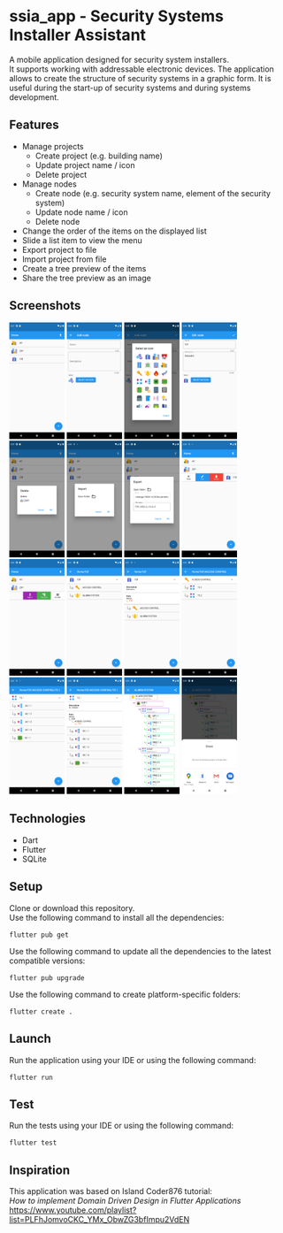 # ssia_app - Security Systems Installer Assistant

A mobile application designed for security system installers.  
It supports working with addressable electronic devices.
The application allows to create the structure of security systems in a graphic form.
It is useful during the start-up of security systems and during systems development.

## Features

- Manage projects
  - Create project (e.g. building name)
  - Update project name / icon
  - Delete project
- Manage nodes
  - Create node (e.g. security system name, element of the security system)
  - Update node name / icon
  - Delete node
- Change the order of the items on the displayed list
- Slide a list item to view the menu
- Export project to file
- Import project from file
- Create a tree preview of the items
- Share the tree preview as an image

## Screenshots

[<img alt="Home screen" width="100px" src="_screenshots/ssia_home.png" />](_screenshots/ssia_home.png)
[<img alt="Home screen" width="100px" src="_screenshots/ssia_add.png" />](_screenshots/ssia_add.png)
[<img alt="Home screen" width="100px" src="_screenshots/ssia_select_icon.png" />](_screenshots/ssia_select_icon.png)
[<img alt="Home screen" width="100px" src="_screenshots/ssia_edit.png" />](_screenshots/ssia_edit.png)
[<img alt="Home screen" width="100px" src="_screenshots/ssia_delete.png" />](_screenshots/ssia_delete.png)
[<img alt="Home screen" width="100px" src="_screenshots/ssia_import.png" />](_screenshots/ssia_import.png)
[<img alt="Home screen" width="100px" src="_screenshots/ssia_export.png" />](_screenshots/ssia_export.png)
[<img alt="Home screen" width="100px" src="_screenshots/ssia_slidable1.png" />](_screenshots/ssia_slidable1.png)
[<img alt="Home screen" width="100px" src="_screenshots/ssia_slidable2.png" />](_screenshots/ssia_slidable2.png)
[<img alt="Home screen" width="100px" src="_screenshots/ssia_nodes1.png" />](_screenshots/ssia_nodes1.png)
[<img alt="Home screen" width="100px" src="_screenshots/ssia_node_details1.png" />](_screenshots/ssia_node_details1.png)
[<img alt="Home screen" width="100px" src="_screenshots/ssia_nodes2.png" />](_screenshots/ssia_nodes2.png)
[<img alt="Home screen" width="100px" src="_screenshots/ssia_nodes3.png" />](_screenshots/ssia_nodes3.png)
[<img alt="Home screen" width="100px" src="_screenshots/ssia_node_details2.png" />](_screenshots/ssia_node_details2.png)
[<img alt="Home screen" width="100px" src="_screenshots/ssia_system_tree.png" />](_screenshots/ssia_system_tree.png)
[<img alt="Home screen" width="100px" src="_screenshots/ssia_share.png" />](_screenshots/ssia_share.png)

## Technologies

- Dart
- Flutter
- SQLite

## Setup

Clone or download this repository.  
Use the following command to install all the dependencies:

```
flutter pub get
```

Use the following command to update all the dependencies to the latest compatible versions:

```
flutter pub upgrade
```

Use the following command to create platform-specific folders:

```
flutter create .
```

## Launch

Run the application using your IDE or using the following command:

```
flutter run
```

## Test

Run the tests using your IDE or using the following command:

```
flutter test
```

## Inspiration

This application was based on Island Coder876 tutorial:  
_How to implement Domain Driven Design in Flutter Applications_  
https://www.youtube.com/playlist?list=PLFhJomvoCKC_YMx_ObwZG3bfImpu2VdEN
